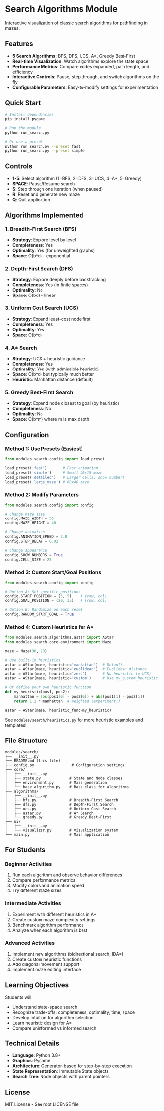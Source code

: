 # Search Algorithms Module

Interactive visualization of classic search algorithms for pathfinding in mazes.

## Features

- **5 Search Algorithms**: BFS, DFS, UCS, A*, Greedy Best-First
- **Real-time Visualization**: Watch algorithms explore the state space
- **Performance Metrics**: Compare nodes expanded, path length, and efficiency
- **Interactive Controls**: Pause, step through, and switch algorithms on the fly
- **Configurable Parameters**: Easy-to-modify settings for experimentation

## Quick Start

```bash
# Install dependencies
pip install pygame

# Run the module
python run_search.py

# Or use a preset
python run_search.py --preset fast
python run_search.py --preset simple
```

## Controls

- **1-5**: Select algorithm (1=BFS, 2=DFS, 3=UCS, 4=A*, 5=Greedy)
- **SPACE**: Pause/Resume search
- **S**: Step through one iteration (when paused)
- **R**: Reset and generate new maze
- **Q**: Quit application

## Algorithms Implemented

### 1. Breadth-First Search (BFS)
- **Strategy**: Explore level by level
- **Completeness**: Yes
- **Optimality**: Yes (for unweighted graphs)
- **Space**: O(b^d) - exponential

### 2. Depth-First Search (DFS)
- **Strategy**: Explore deeply before backtracking
- **Completeness**: Yes (in finite spaces)
- **Optimality**: No
- **Space**: O(bd) - linear

### 3. Uniform Cost Search (UCS)
- **Strategy**: Expand least-cost node first
- **Completeness**: Yes
- **Optimality**: Yes
- **Space**: O(b^d)

### 4. A* Search
- **Strategy**: UCS + heuristic guidance
- **Completeness**: Yes
- **Optimality**: Yes (with admissible heuristic)
- **Space**: O(b^d) but typically much better
- **Heuristic**: Manhattan distance (default)

### 5. Greedy Best-First Search
- **Strategy**: Expand node closest to goal (by heuristic)
- **Completeness**: No
- **Optimality**: No
- **Space**: O(b^m) where m is max depth

## Configuration

### Method 1: Use Presets (Easiest)

```python
from modules.search.config import load_preset

load_preset('fast')       # Fast animation
load_preset('simple')     # Small 20x15 maze
load_preset('detailed')   # Larger cells, show numbers
load_preset('large_maze') # 60x40 maze
```

### Method 2: Modify Parameters

```python
from modules.search.config import config

# Change maze size
config.MAZE_WIDTH = 50
config.MAZE_HEIGHT = 40

# Change animation
config.ANIMATION_SPEED = 2.0
config.STEP_DELAY = 0.02

# Change appearance
config.SHOW_NUMBERS = True
config.CELL_SIZE = 25
```

### Method 3: Custom Start/Goal Positions

```python
from modules.search.config import config

# Option A: Set specific positions
config.START_POSITION = (5, 5)    # (row, col)
config.GOAL_POSITION = (20, 35)   # (row, col)

# Option B: Randomize on each reset
config.RANDOM_START_GOAL = True
```

### Method 4: Custom Heuristics for A*

```python
from modules.search.algorithms.astar import AStar
from modules.search.core.environment import Maze

maze = Maze(30, 20)

# Use built-in heuristics
astar = AStar(maze, heuristic='manhattan')  # Default
astar = AStar(maze, heuristic='euclidean')  # Euclidean distance
astar = AStar(maze, heuristic='zero')       # No heuristic (= UCS)
astar = AStar(maze, heuristic='custom')     # Use my_custom_heuristic

# Or define your own heuristic function
def my_heuristic(pos1, pos2):
    manhattan = abs(pos1[0] - pos2[0]) + abs(pos1[1] - pos2[1])
    return 1.2 * manhattan  # Weighted (experiment!)

astar = AStar(maze, heuristic_func=my_heuristic)
```

See `modules/search/heuristics.py` for more heuristic examples and templates!

## File Structure

```
modules/search/
├── __init__.py
├── README.md (this file)
├── config.py                 # Configuration settings
├── core/
│   ├── __init__.py
│   ├── state.py             # State and Node classes
│   ├── environment.py       # Maze generation
│   └── base_algorithm.py    # Base class for algorithms
├── algorithms/
│   ├── __init__.py
│   ├── bfs.py               # Breadth-First Search
│   ├── dfs.py               # Depth-First Search
│   ├── ucs.py               # Uniform Cost Search
│   ├── astar.py             # A* Search
│   └── greedy.py            # Greedy Best-First
├── ui/
│   ├── __init__.py
│   └── visualizer.py        # Visualization system
└── main.py                  # Main application
```

## For Students

### Beginner Activities
1. Run each algorithm and observe behavior differences
2. Compare performance metrics
3. Modify colors and animation speed
4. Try different maze sizes

### Intermediate Activities
1. Experiment with different heuristics in A*
2. Create custom maze complexity settings
3. Benchmark algorithm performance
4. Analyze when each algorithm is best

### Advanced Activities
1. Implement new algorithms (bidirectional search, IDA*)
2. Create custom heuristic functions
3. Add diagonal movement support
4. Implement maze editing interface

## Learning Objectives

Students will:
- Understand state-space search
- Recognize trade-offs: completeness, optimality, time, space
- Develop intuition for algorithm selection
- Learn heuristic design for A*
- Compare uninformed vs informed search

## Technical Details

- **Language**: Python 3.8+
- **Graphics**: Pygame
- **Architecture**: Generator-based for step-by-step execution
- **State Representation**: Immutable State objects
- **Search Tree**: Node objects with parent pointers

## License

MIT License - See root LICENSE file
